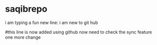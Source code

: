 # saqibrepo
i am typing a fun new line:
i am new to git hub

#this line is now added using github
now need to check the sync feature
one more change

